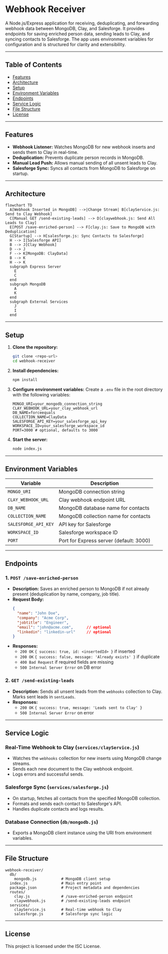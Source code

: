 # Webhook Receiver

A Node.js/Express application for receiving, deduplicating, and forwarding webhook data between MongoDB, Clay, and Salesforge. It provides endpoints for saving enriched person data, sending leads to Clay, and syncing contacts to Salesforge. The app uses environment variables for configuration and is structured for clarity and extensibility.

---

## Table of Contents
- [Features](#features)
- [Architecture](#architecture)
- [Setup](#setup)
- [Environment Variables](#environment-variables)
- [Endpoints](#endpoints)
- [Service Logic](#service-logic)
- [File Structure](#file-structure)
- [License](#license)

---

## Features
- **Webhook Listener:** Watches MongoDB for new webhook inserts and sends them to Clay in real-time.
- **Deduplication:** Prevents duplicate person records in MongoDB.
- **Manual Lead Push:** Allows manual sending of all unsent leads to Clay.
- **Salesforge Sync:** Syncs all contacts from MongoDB to Salesforge on startup.

---

## Architecture

```mermaid
flowchart TD
  A[Webhook Inserted in MongoDB] -->|Change Stream| B[clayService.js: Send to Clay Webhook]
  C[Manual GET /send-existing-leads] --> D[claywebhook.js: Send All Leads to Clay]
  E[POST /save-enriched-person] --> F[clay.js: Save to MongoDB with Deduplication]
  G[Startup] --> H[salesforge.js: Sync Contacts to Salesforge]
  H --> I[Salesforge API]
  B --> J[Clay Webhook]
  D --> J
  F --> K[MongoDB: ClayData]
  B --> K
  H --> K
  subgraph Express Server
    E
    C
  end
  subgraph MongoDB
    A
    K
  end
  subgraph External Services
    J
    I
  end
```

---

## Setup

1. **Clone the repository:**
   ```bash
   git clone <repo-url>
   cd webhook-receiver
   ```
2. **Install dependencies:**
   ```bash
   npm install
   ```
3. **Configure environment variables:**
   Create a `.env` file in the root directory with the following variables:
   ```env
   MONGO_URI=your_mongodb_connection_string
   CLAY_WEBHOOK_URL=your_clay_webhook_url
   DB_NAME=forceequals
   COLLECTION_NAME=ClayData
   SALESFORGE_API_KEY=your_salesforge_api_key
   WORKSPACE_ID=your_salesforge_workspace_id
   PORT=3000 # optional, defaults to 3000
   ```
4. **Start the server:**
   ```bash
   node index.js
   ```

---

## Environment Variables
| Variable              | Description                                 |
|-----------------------|---------------------------------------------|
| `MONGO_URI`           | MongoDB connection string                   |
| `CLAY_WEBHOOK_URL`    | Clay webhook endpoint URL                   |
| `DB_NAME`             | MongoDB database name for contacts          |
| `COLLECTION_NAME`     | MongoDB collection name for contacts        |
| `SALESFORGE_API_KEY`  | API key for Salesforge                      |
| `WORKSPACE_ID`        | Salesforge workspace ID                     |
| `PORT`                | Port for Express server (default: 3000)     |

---

## Endpoints

### 1. `POST /save-enriched-person`
- **Description:** Saves an enriched person to MongoDB if not already present (deduplication by name, company, job title).
- **Request Body:**
  ```json
  {
    "name": "John Doe",
    "company": "Acme Corp",
    "jobtitle": "Engineer",
    "email": "john@acme.com",      // optional
    "linkedin": "linkedin-url"     // optional
  }
  ```
- **Responses:**
  - `200 OK` `{ success: true, id: <insertedId> }` if inserted
  - `200 OK` `{ success: false, message: 'Already exists' }` if duplicate
  - `400 Bad Request` if required fields are missing
  - `500 Internal Server Error` on DB error

### 2. `GET /send-existing-leads`
- **Description:** Sends all unsent leads from the `webhooks` collection to Clay. Marks sent leads in `sentLeads`.
- **Responses:**
  - `200 OK` `{ success: true, message: 'Leads sent to Clay' }`
  - `500 Internal Server Error` on error

---

## Service Logic

### Real-Time Webhook to Clay (`services/clayService.js`)
- Watches the `webhooks` collection for new inserts using MongoDB change streams.
- Sends each new document to the Clay webhook endpoint.
- Logs errors and successful sends.

### Salesforge Sync (`services/salesforge.js`)
- On startup, fetches all contacts from the specified MongoDB collection.
- Formats and sends each contact to Salesforge's API.
- Handles duplicate contacts and logs results.

### Database Connection (`db/mongodb.js`)
- Exports a MongoDB client instance using the URI from environment variables.

---

## File Structure
```
webhook-receiver/
  db/
    mongodb.js           # MongoDB client setup
  index.js               # Main entry point
  package.json           # Project metadata and dependencies
  routes/
    clay.js              # /save-enriched-person endpoint
    claywebhook.js       # /send-existing-leads endpoint
  services/
    clayService.js       # Real-time webhook to Clay
    salesforge.js        # Salesforge sync logic
```

---

## License

This project is licensed under the ISC License. 